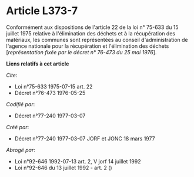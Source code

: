 # Article L373-7

Conformément aux dispositions de l'article 22 de la loi n° 75-633 du 15 juillet 1975 relative à l'élimination des déchets et
à la récupération des matériaux, les communes sont représentées au conseil d'administration de l'agence nationale pour la
récupération et l'élimination des déchets [*représentation fixée par le décret n° 76-473 du 25 mai 1976*].

**Liens relatifs à cet article**

_Cite_:

  - Loi n°75-633 1975-07-15 art. 22
  - Décret n°76-473 1976-05-25

_Codifié par_:

  - Décret n°77-240 1977-03-07

_Créé par_:

  - Décret n°77-240 1977-03-07 JORF et JONC 18 mars 1977

_Abrogé par_:

  - Loi n°92-646 1992-07-13 art. 2, V jorf 14 juillet 1992
  - Loi n°92-646 du 13 juillet 1992 - art. 2 ()

